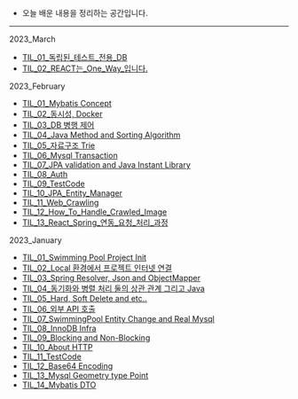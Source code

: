 - 오늘 배운 내용을 정리하는 공간입니다.
---
2023_March
- [TIL_01_독립된_테스트_전용_DB](2023_march/til_01.md)
- [TIL_02_REACT는_One_Way_입니다.](2023_march/til_02.md)

2023_February
- [TIL_01_Mybatis Concept](2023_february/til_01.md)
- [TIL_02_동시성, Docker](2023_february/til_02.md)
- [TIL_03_DB 병행 제어](2023_february/til_03.md)
- [TIL_04_Java Method and Sorting Algorithm](2023_february/til_04.md)
- [TIL_05_자료구조 Trie](2023_february/til_05.md)
- [TIL_06_Mysql Transaction](2023_february/til_06.md)
- [TIL_07_JPA validation and Java Instant Library](2023_february/til_07.md)
- [TIL_08_Auth](2023_february/til_08.md)
- [TIL_09_TestCode](2023_february/til_09.md)
- [TIL_10_JPA_Entity_Manager](2023_february/til_10.md)
- [TIL_11_Web_Crawling](2023_february/til_11.md)
- [TIL_12_How_To_Handle_Crawled_Image](2023_february/til_12.md)
- [TIL_13_React_Spring_연동_요청_처리_과정](2023_february/til_13.md)


2023_January
- [TIL_01_Swimming Pool Project Init](2023_january/til_01.md)
- [TIL_02_Local 환경에서 프로젝트 인터넷 연결](2023_january/til_02.md)
- [TIL_03_Spring Resolver, Json and ObjectMapper](2023_january/til_03.md)
- [TIL_04_동기화와 병렬 처리 둘의 상관 관계 그리고 Java](2023_january/til_04.md)
- [TIL_05_Hard, Soft Delete and etc..](2023_january/til_05.md)
- [TIL_06_외부 API 호출](2023_january/til_06.md)
- [TIL_07_SwimmingPool Entity Change and Real Mysql](2023_january/til_07.md)
- [TIL_08_InnoDB Infra](2023_january/til_08.md)
- [TIL_09_Blocking and Non-Blocking](2023_january/til_09.md)
- [TIL_10_About HTTP](2023_january/til_10.md)
- [TIL_11_TestCode](2023_january/til_11.md)
- [TIL_12_Base64 Encoding](2023_january/til_12.md)
- [TIL_13_Mysql Geometry type Point](2023_january/til_13.md)
- [TIL_14_Mybatis DTO](2023_january/til_14.md)
